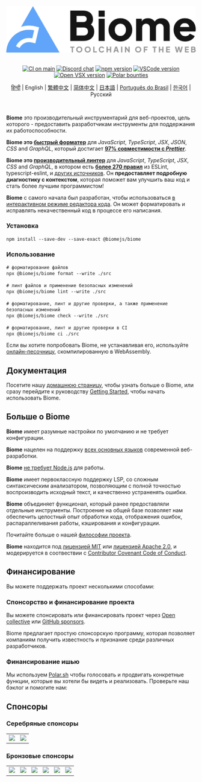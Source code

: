 <div align="center">
  <picture>
    <source media="(prefers-color-scheme: dark)" srcset="https://raw.githubusercontent.com/biomejs/resources/main/svg/slogan-dark-transparent.svg">
    <source media="(prefers-color-scheme: light)" srcset="https://raw.githubusercontent.com/biomejs/resources/main/svg/slogan-light-transparent.svg">
    <img alt="Shows the banner of Biome, with its logo and the phrase 'Biome - Toolchain of the web'." src="https://raw.githubusercontent.com/biomejs/resources/main/svg/slogan-light-transparent.svg" width="700">
  </picture>

  <br>
  <br>

  [![CI on main][ci-badge]][ci-url]
  [![Discord chat][discord-badge]][discord-url]
  [![npm version][npm-badge]][npm-url]
  [![VSCode version][vscode-badge]][vscode-url]
  [![Open VSX version][open-vsx-badge]][open-vsx-url]
  [![Polar bounties][polar-badge]][polar-url]
  
  [ci-badge]: https://github.com/biomejs/biome/actions/workflows/main.yml/badge.svg
  [ci-url]: https://github.com/biomejs/biome/actions/workflows/main.yml
  [discord-badge]: https://badgen.net/discord/online-members/BypW39g6Yc?icon=discord&label=discord&color=60a5fa
  [discord-url]: https://biomejs.dev/chat
  [npm-badge]: https://badgen.net/npm/v/@biomejs/biome?icon=npm&color=60a5fa&label=%40biomejs%2Fbiome
  [npm-url]: https://www.npmjs.com/package/@biomejs/biome/v/latest
  [vscode-badge]: https://badgen.net/vs-marketplace/v/biomejs.biome?label=vscode&icon=visualstudio&color=60a5fa
  [vscode-url]: https://marketplace.visualstudio.com/items?itemName=biomejs.biome
  [open-vsx-badge]: https://badgen.net/open-vsx/version/biomejs/biome?label=open-vsx&color=60a5fa
  [open-vsx-url]: https://open-vsx.org/extension/biomejs/biome
  [polar-badge]: https://polar.sh/embed/seeks-funding-shield.svg?org=biomejs
  [polar-url]: https://polar.sh/biomejs

<!-- Insert new entries lexicographically by language code.
     For example given below is the same order as these files appear on page:
     https://github.com/biomejs/biome/tree/main/packages/@biomejs/biome -->

  [हिन्दी](https://github.com/biomejs/biome/blob/main/packages/%40biomejs/biome/README.hi.md) | English | [繁體中文](https://github.com/biomejs/biome/blob/main/packages/%40biomejs/biome/README.zh-TW.md) | [简体中文](https://github.com/biomejs/biome/blob/main/packages/%40biomejs/biome/README.zh-CN.md) | [日本語](https://github.com/biomejs/biome/blob/main/packages/%40biomejs/biome/README.ja.md) | [Português do Brasil](https://github.com/biomejs/biome/blob/main/packages/%40biomejs/biome/README.pt-BR.md) | [한국어](https://github.com/biomejs/biome/blob/main/packages/%40biomejs/biome/README.kr.md) | Русский
</div>

<br>

**Biome** это производительный инструментарий для веб-проектов, цель которого - предоставить разработчикам инструменты для поддержания их работоспособности.

**Biome это [быстрый форматер](./benchmark#formatting)** для _JavaScript_, _TypeScript_, _JSX_, _JSON_, _CSS_ and _GraphQL_, который достигает **[97% совместимости с _Prettier_](https://console.algora.io/challenges/prettier)**.

**Biome это [производительный линтер](https://github.com/biomejs/biome/tree/main/benchmark#linting)** для _JavaScript_, _TypeScript_, _JSX_, _CSS_ and _GraphQL_, в котором есть **[более 270 правил](https://biomejs.dev/linter/rules/)** из ESLint, typescript-eslint, и [других источников](https://github.com/biomejs/biome/discussions/3).
Он **предоставляет подробную диагностику с контекстом**, которая поможет вам улучшить ваш код и стать более лучшим программистом!

**Biome** с самого начала был разработан, чтобы использоваться [в интерактивном режиме редактора кода](https://biomejs.dev/guides/integrate-in-editor/).
Он может форматировать и исправлять некачественный код в процессе его написания.

### Установка

```shell
npm install --save-dev --save-exact @biomejs/biome
```

### Использование

```shell
# форматирование файлов
npx @biomejs/biome format --write ./src

# линт файлов и применение безопасных изменений
npx @biomejs/biome lint --write ./src

# форматирование, линт и другие проверки, а также применение безопасных изменений
npx @biomejs/biome check --write ./src

# форматирование, линт и другие проверки в CI
npx @biomejs/biome ci ./src
```

Если вы хотите попробовать Biome, не устанавливая его, используйте [онлайн-песочницу](https://biomejs.dev/playground/), скомпилированную в WebAssembly.

## Документация

Посетите нашу [домашнюю страницу][biomejs], чтобы узнать больше о Biome,
или сразу перейдите к руководству [Getting Started][getting-started], чтобы начать использовать Biome.

## Больше о Biome

**Biome** имеет разумные настройки по умолчанию и не требует конфигурации.

**Biome** нацелен на поддержку [всех основных языков][language-support] современной веб-разработки.

**Biome** [не требует Node.js](https://biomejs.dev/guides/manual-installation/) для работы.

**Biome** имеет первоклассную поддержку LSP, со сложным синтаксическим анализатором, позволяющим с полной точностью воспроизводить исходный текст, и качественно устраненять ошибки.

**Biome** объединяет функционал, который ранее предоставляли отдельные инструменты. Построение на общей базе позволяет нам обеспечить целостный опыт обработки кода, отображения ошибок, распараллеливания работы, кэширования и конфигурации.

Почитайте больше о нашей [философии проекта][biome-philosophy].

**Biome** находится под [лицензией MIT](https://github.com/biomejs/biome/tree/main/LICENSE-MIT) или [лицензией Apache 2.0](https://github.com/biomejs/biome/tree/main/LICENSE-APACHE), и модерируется в соотвествии с [Contributor Covenant Code of Conduct](https://github.com/biomejs/biome/tree/main/CODE_OF_CONDUCT.md).

## Финансирование

Вы можете поддержать проект несколькими способами:

### Спонсорство и финансирование проекта

Вы можете спонсировать или финансировать проект через [Open collective](https://opencollective.com/biome) или [GitHub sponsors](https://github.com/sponsors/biomejs).

Biome предлагает простую спонсорскую программу, которая позволяет компаниям получить известность и признание среди различных разработчиков.

### Финансирование ишью

Мы используем [Polar.sh](https://polar.sh/biomejs) чтобы голосовать и продвигать конкретные функции, которые вы хотели бы видеть и реализовать. Проверьте наш бэклог и помогите нам:

## Спонсоры

### Серебряные спонсоры

<table>
  <tbody>
    <tr>
      <td align="center" valign="middle">
        <a href="https://l2beat.com/" target="_blank"><img src="https://images.opencollective.com/l2beat/c2b2a27/logo/256.png" height="100"></a>
      </td>
      <td align="center" valign="middle">
        <a href="https://www.phoenixlabs.dev/" target="_blank"><img src="https://images.opencollective.com/phoenix-labs/2824ed4/logo/100.png?height=100" height="100"></a>
      </td>
    </tr>
  </tbody>
</table>

### Бронзовые спонсоры

<table>
  <tbody>
    <tr>
      <td align="center" valign="middle">
        <a href="https://www.kanamekey.com" target="_blank"><img src="https://images.opencollective.com/kaname/d15fd98/logo/256.png?height=80" width="80"></a>
      </td>
      <td align="center" valign="middle">
        <a href="https://nanabit.dev/" target="_blank"><img src="https://images.opencollective.com/nanabit/d15fd98/logo/256.png?height=80" width="80"></a>
      </td>
      <td align="center" valign="middle">
        <a href="https://vital.io/" target="_blank"><img src="https://avatars.githubusercontent.com/u/25357309?s=200" width="80"></a>
      </td>
      <td align="center" valign="middle">
        <a href="https://coderabbit.ai/" target="_blank"><img src="https://avatars.githubusercontent.com/u/132028505?s=200&v=4" width="80"></a>
      </td>
      <td align="center" valign="middle">
        <a href="https://forge42.dev/" target="_blank"><img src="https://avatars.githubusercontent.com/u/161314831?s=200&v=4" width="80"></a>
      </td>
      <td align="center" valign="middle">
        <a href="http://rstudio.org/" target="_blank"><img src="https://avatars.githubusercontent.com/u/513560?s=200&v=4" width="80"></a>
      </td>
    </tr>
  </tbody>
</table>

[biomejs]: https://biomejs.dev/
[biome-philosophy]: https://biomejs.dev/internals/philosophy/
[language-support]: https://biomejs.dev/internals/language-support/
[getting-started]: https://biomejs.dev/guides/getting-started/
